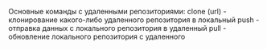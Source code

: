 Основные команды с удаленными репозиториями:
clone (url) - клонирование какого-либо удаленного репозитория в локальный 
push - отправка данных с локального репозитория в удаленный 
pull - обновление локального репозитория с удаленного